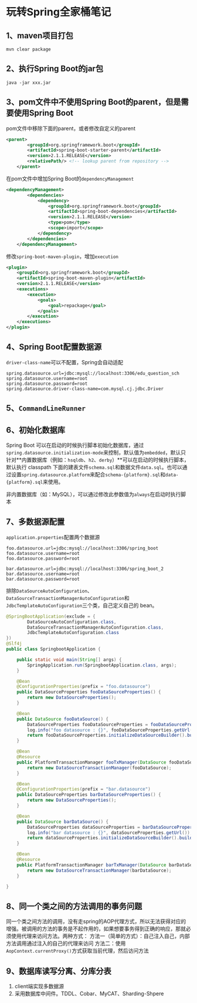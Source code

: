 # 玩转Spring全家桶笔记

## 1、maven项目打包
```
mvn clear package
```

## 2、执行Spring Boot的jar包
```
java -jar xxx.jar
```

## 3、pom文件中不使用Spring Boot的parent，但是需要使用Spring Boot

pom文件中移除下面的parent，或者修改自定义的parent
```xml
<parent>
		<groupId>org.springframework.boot</groupId>
		<artifactId>spring-boot-starter-parent</artifactId>
		<version>2.1.1.RELEASE</version>
		<relativePath/> <!-- lookup parent from repository -->
	</parent>
```

在pom文件中增加Spring Boot的`dependencyManagement`
```xml
<dependencyManagement>
		<dependencies>
			<dependency>
				<groupId>org.springframework.boot</groupId>
				<artifactId>spring-boot-dependencies</artifactId>
				<version>2.1.1.RELEASE</version>
				<type>pom</type>
				<scope>import</scope>
			</dependency>
		</dependencies>
	</dependencyManagement>
```

修改`spring-boot-maven-plugin`，增加`execution`
```xml
<plugin>
	<groupId>org.springframework.boot</groupId>
	<artifactId>spring-boot-maven-plugin</artifactId>
	<version>2.1.1.RELEASE</version>
	<executions>
		<execution>
			<goals>
				<goal>repackage</goal>
			</goals>
		</execution>
	</executions>
</plugin>
```

## 4、Spring Boot配置数据源
`driver-class-name`可以不配置，Spring会自动适配
```properties
spring.datasource.url=jdbc:mysql://localhost:3306/edu_question_sch
spring.datasource.username=root
spring.datasource.password=root
spring.datasource.driver-class-name=com.mysql.cj.jdbc.Driver
```

## 5、`CommandLineRunner`

## 6、初始化数据库
Spring Boot 可以在启动的时候执行脚本初始化数据库，通过`spring.datasource.initialization-mode`来控制，默认值为`embedded`，默认只针对**内置数据库（例如：`hsqldb`、`h2`、`derby`）**可以在启动的时候执行脚本，默认执行 classpath 下面的建表文件`schema.sql`和数据文件`data.sql`。也可以通过设置`spring.datasource.platform`来配合`schema-{platform}.sql`和`data-{platform}.sql`来使用。

非内置数据库（如：MySQL），可以通过修改此参数值为`always`在启动时执行脚本

## 7、多数据源配置

`application.properties`配置两个数据源
```properties
foo.datasource.url=jdbc:mysql://localhost:3306/spring_boot
foo.datasource.username=root
foo.datasource.password=root

bar.datasource.url=jdbc:mysql://localhost:3306/spring_boot_2
bar.datasource.username=root
bar.datasource.password=root
```

排除`DataSourceAutoConfiguration`、`DataSourceTransactionManagerAutoConfiguration`和`JdbcTemplateAutoConfiguration`三个类，自己定义自己的 bean。
```java
@SpringBootApplication(exclude = {
        DataSourceAutoConfiguration.class,
        DataSourceTransactionManagerAutoConfiguration.class,
        JdbcTemplateAutoConfiguration.class
})
@Slf4j
public class SpringbootApplication {

    public static void main(String[] args) {
        SpringApplication.run(SpringbootApplication.class, args);
    }

    @Bean
    @ConfigurationProperties(prefix = "foo.datasource")
    public DataSourceProperties fooDataSourceProperties() {
        return new DataSourceProperties();
    }

    @Bean
    public DataSource fooDataSource() {
        DataSourceProperties fooDataSourceProperties = fooDataSourceProperties();
        log.info("foo datasource : {}", fooDataSourceProperties.getUrl());
        return fooDataSourceProperties.initializeDataSourceBuilder().build();
    }

    @Bean
    @Resource
    public PlatformTransactionManager fooTxManager(DataSource fooDataSource) {
        return new DataSourceTransactionManager(fooDataSource);
    }

    @Bean
    @ConfigurationProperties(prefix = "bar.datasource")
    public DataSourceProperties barDataSourceProperties() {
        return new DataSourceProperties();
    }

    @Bean
    public DataSource barDataSource() {
        DataSourceProperties dataSourceProperties = barDataSourceProperties();
        log.info("bar datasource : {}", dataSourceProperties.getUrl());
        return dataSourceProperties.initializeDataSourceBuilder().build();
    }

    @Bean
    @Resource
    public PlatformTransactionManager barTxManager(DataSource barDataSource) {
        return new DataSourceTransactionManager(barDataSource);
    }

}
```

## 8、同一个类之间的方法调用的事务问题
同一个类之间方法的调用，没有走spring的AOP代理方式，所以无法获得对应的增强。被调用的方法的事务是不起作用的，如果想要事务得到正确的响应，那就必须使用代理来访问方法。两种方式：
方法一（简单的方式）：自己注入自己，内部方法调用通过注入的自己的代理来访问
方法二：使用`AopContext.currentProxy()`方式获取当前代理，然后访问方法


## 9、数据库读写分离、分库分表
1. client端实现多数据源
2. 采用数据库中间件。TDDL、Cobar、MyCAT、Sharding-Shpere